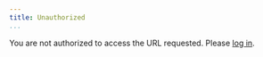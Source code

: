 ```yaml
---
title: Unauthorized
...
```


You are not authorized to access the URL requested.
Please [log in](/login).
